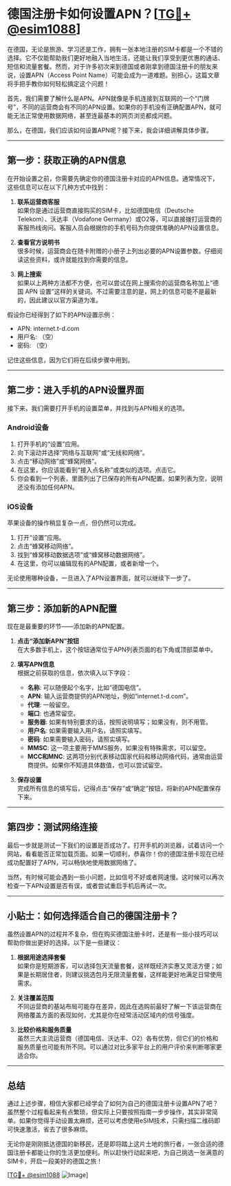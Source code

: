 # 德国注册卡如何设置APN？[[TG💪+ @esim1088](https://t.me/s/esim1088)]

在德国，无论是旅游、学习还是工作，拥有一张本地注册的SIM卡都是一个不错的选择。它不仅能帮助我们更好地融入当地生活，还能让我们享受到更优惠的通话、短信和流量套餐。然而，对于许多初次来到德国或者刚拿到德国注册卡的朋友来说，设置APN（Access Point Name）可能会成为一道难题。别担心，这篇文章将手把手教你如何轻松搞定这个问题！

首先，我们需要了解什么是APN。APN就像是手机连接到互联网的一个“门牌号”，不同的运营商会有不同的APN设置。如果你的手机没有正确配置APN，就可能无法正常使用数据网络，甚至连最基本的网页浏览都成问题。

那么，在德国，我们应该如何设置APN呢？接下来，我会详细讲解具体步骤。

---

## 第一步：获取正确的APN信息

在开始设置之前，你需要先确定你的德国注册卡对应的APN信息。通常情况下，这些信息可以在以下几种方式中找到：

1. **联系运营商客服**  
   如果你是通过运营商直接购买的SIM卡，比如德国电信（Deutsche Telekom）、沃达丰（Vodafone Germany）或O2等，可以直接拨打运营商的客服热线询问。客服人员会根据你的手机号码为你提供准确的APN设置信息。

2. **查看官方说明书**  
   很多时候，运营商会在随卡附赠的小册子上列出必要的APN设置参数。仔细阅读这些资料，或许就能找到你需要的信息。

3. **网上搜索**  
   如果以上两种方法都不方便，也可以尝试在网上搜索你的运营商名称加上“德国 APN 设置”这样的关键词。不过需要注意的是，网上的信息可能不是最新的，因此建议以官方渠道为准。

假设你已经得到了如下的APN设置示例：
- APN: internet.t-d.com
- 用户名: （空）
- 密码: （空）

记住这些信息，因为它们将在后续步骤中用到。

---

## 第二步：进入手机的APN设置界面

接下来，我们需要打开手机的设置菜单，并找到与APN相关的选项。

### Android设备
1. 打开手机的“设置”应用。
2. 向下滚动并选择“网络与互联网”或“无线和网络”。
3. 点击“移动网络”或“蜂窝网络”。
4. 在这里，你应该能看到“接入点名称”或类似的选项。点击它。
5. 你会看到一个列表，里面列出了已保存的所有APN配置。如果列表为空，说明还没有添加任何APN。

### iOS设备
苹果设备的操作稍显复杂一点，但仍然可以完成。
1. 打开“设置”应用。
2. 点击“蜂窝移动网络”。
3. 找到“蜂窝移动数据选项”或“蜂窝移动数据网络”。
4. 在这里，你可以编辑现有的APN配置，或者新增一个。

无论使用哪种设备，一旦进入了APN设置界面，就可以继续下一步了。

---

## 第三步：添加新的APN配置

现在是最重要的环节——添加新的APN配置。

1. **点击“添加新APN”按钮**  
   在大多数手机上，这个按钮通常位于APN列表页面的右下角或顶部菜单中。

2. **填写APN信息**  
   根据之前获取的信息，依次填入以下字段：
   - **名称**: 可以随便起个名字，比如“德国电信”。
   - **APN**: 输入运营商提供的APN地址，例如“internet.t-d.com”。
   - **代理**: 一般留空。
   - **端口**: 也通常留空。
   - **服务器**: 如果有特别要求的话，按照说明填写；如果没有，则不用管。
   - **用户名**: 如果需要输入用户名，请照实填写。
   - **密码**: 如果需要输入密码，请照实填写。
   - **MMSC**: 这一项主要用于MMS服务，如果没有特殊需求，可以留空。
   - **MCC和MNC**: 这两项分别代表移动国家代码和移动网络代码，通常由运营商提供。如果你不知道具体数值，也可以尝试留空。

3. **保存设置**  
   完成所有信息的填写后，记得点击“保存”或“确定”按钮，将新的APN配置保存下来。

---

## 第四步：测试网络连接

最后一步就是测试一下我们的设置是否成功了。打开手机的浏览器，试着访问一个网站，看看能否正常加载页面。如果一切顺利，恭喜你！你的德国注册卡现在已经成功配置好了APN，可以畅快地使用数据网络了。

当然，有时候可能会遇到一些小问题，比如信号不好或者网速慢。这时候可以再次检查一下APN设置是否有误，或者尝试重启手机后再试一次。

---

## 小贴士：如何选择适合自己的德国注册卡？

虽然设置APN的过程并不复杂，但在购买德国注册卡时，还是有一些小技巧可以帮助你做出更好的选择。以下是一些建议：

1. **根据用途选择套餐**  
   如果你是短期游客，可以选择包天流量套餐，这样既经济实惠又灵活方便；如果是长期居住者，则建议挑选包月无限流量套餐，这样能更好地满足日常使用需求。

2. **关注覆盖范围**  
   不同运营商的基站布局可能存在差异，因此在选购前最好了解一下该运营商在网络覆盖方面的表现如何，尤其是你在经常活动区域内的信号强度。

3. **比较价格和服务质量**  
   虽然三大主流运营商（德国电信、沃达丰、O2）各有优势，但它们的价格和服务质量也可能有所不同。可以通过对比多家平台上的用户评价来判断哪家更适合你。

---

## 总结

通过上述步骤，相信大家都已经学会了如何为自己的德国注册卡设置APN了吧？虽然整个过程看起来有点繁琐，但实际上只要按照指南一步步操作，其实非常简单。如果你觉得手动设置太麻烦，还可以考虑使用eSIM技术，只需扫描二维码即可快速激活，省去了很多麻烦。

无论你是刚刚抵达德国的新移民，还是即将踏上这片土地的旅行者，一张合适的德国注册卡都能让你的生活更加便利。所以赶快行动起来吧，为自己挑选一张满意的SIM卡，开启一段美好的德国之旅！

[[TG💪+ @esim1088](https://t.me/s/esim1088) ![Image](https://i.postimg.cc/4NQfJmqS/Snipaste-2025-05-13-00-14-12.png)]